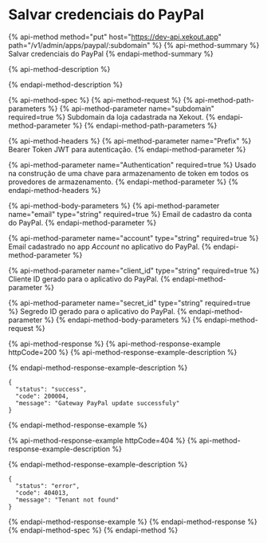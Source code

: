 # Salvar credenciais do PayPal

{% api-method method="put" host="https://dev-api.xekout.app" path="/v1/admin/apps/paypal/:subdomain" %}
{% api-method-summary %}
Salvar credenciais do PayPal
{% endapi-method-summary %}

{% api-method-description %}

{% endapi-method-description %}

{% api-method-spec %}
{% api-method-request %}
{% api-method-path-parameters %}
{% api-method-parameter name="subdomain" required=true %}
Subdomain da loja cadastrada na Xekout.
{% endapi-method-parameter %}
{% endapi-method-path-parameters %}

{% api-method-headers %}
{% api-method-parameter name="Prefix" %}
Bearer Token JWT para autenticação.
{% endapi-method-parameter %}

{% api-method-parameter name="Authentication" required=true %}
Usado na construção de uma chave para armazenamento de token em todos os provedores de armazenamento.
{% endapi-method-parameter %}
{% endapi-method-headers %}

{% api-method-body-parameters %}
{% api-method-parameter name="email" type="string" required=true %}
Email de cadastro da conta do PayPal.
{% endapi-method-parameter %}

{% api-method-parameter name="account" type="string" required=true %}
Email cadastrado no app _Account_ no aplicativo do PayPal.
{% endapi-method-parameter %}

{% api-method-parameter name="client\_id" type="string" required=true %}
Cliente ID gerado para o aplicativo do PayPal.
{% endapi-method-parameter %}

{% api-method-parameter name="secret\_id" type="string" required=true %}
Segredo ID gerado para o aplicativo do PayPal.
{% endapi-method-parameter %}
{% endapi-method-body-parameters %}
{% endapi-method-request %}

{% api-method-response %}
{% api-method-response-example httpCode=200 %}
{% api-method-response-example-description %}

{% endapi-method-response-example-description %}

```text
{
  "status": "success",
  "code": 200004,
  "message": "Gateway PayPal update successfuly"
}
```
{% endapi-method-response-example %}

{% api-method-response-example httpCode=404 %}
{% api-method-response-example-description %}

{% endapi-method-response-example-description %}

```
{
  "status": "error",
  "code": 404013,
  "message": "Tenant not found"
}
```
{% endapi-method-response-example %}
{% endapi-method-response %}
{% endapi-method-spec %}
{% endapi-method %}

